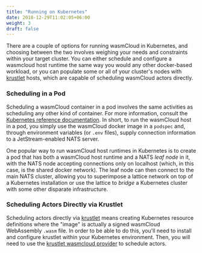 ```yaml
---
title: "Running on Kubernetes"
date: 2018-12-29T11:02:05+06:00
weight: 3
draft: false
---
```


There are a couple of options for running wasmCloud in Kubernetes, and choosing between the two involves weighing your needs and constraints within your target cluster. You can either schedule and configure a wasmcloud host runtime the same way you would any other docker-based workload, or you can populate some or all of your cluster's nodes with [krustlet](https://krustlet.dev/) hosts, which are capable of scheduling wasmCloud actors directly.

### Scheduling in a Pod

Scheduling a wasmCloud container in a pod involves the same activities as scheduling any other kind of container. For more information, consult the [Kubernetes reference documentation](https://kubernetes.io/docs/concepts/workloads/pods/). In short, to run the wasmCloud host in a pod, you simply use the wasmCloud docker image in a `podspec` and, through environment variables (or `.env` files), supply connection information to a JetStream-enabled NATS server.

One popular way to run wasmCloud host runtimes in Kubernetes is to create a pod that has both a wasmCloud host runtime and a NATS _leaf node_ in it, with the NATS node accepting connections only on localhost (which, in this case, is the shared docker network). The leaf node can then connect to the main NATS cluster, allowing you to superimpose a lattice network on top of a Kubernetes installation or use the lattice to _bridge_ a Kubernetes cluster with some other disparate infrastructure.

### Scheduling Actors Directly via Krustlet

Scheduling actors directly via [krustlet](https://krustlet.dev) means creating Kubernetes resource definitions where the "image" is actually a signed wasmCloud WebAssembly `.wasm` file. In order to be able to do this, you'll need to install and configure krustlet within your Kubernetes environment. Then, you will need to use the [krustlet wasmcloud provider](https://github.com/wasmcloud/krustlet-wasmcloud-provider) to schedule actors.
